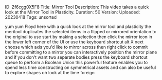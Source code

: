 ID: Zf6cgg0X5F8
Title: Mirror Tool
Description: This video takes a quick look at the Mirror Tool in Plasticity.
Duration: 50
Version: 
Uploaded: 20230418
Tags: unsorted

yum yum Floyd here with a quick look at
the mirror tool and plasticity the
meritool duplicates the selected items
in a flipped or mirrored orientation to
the original to use start by making a
selection then click the mirror icon in
the lower left corner of the UI or use
the keyboard shortcut alt X next choose
which axis you'd like to mirror across
then right click to commit before
committing to a mirror you can
interactively position the mirror plane
and if you don't want two separate
bodies press the keyboard shortcut queue
to perform a Boolean Union this powerful
feature enables you to spend less time
constructing on symmetrical assets and
can also be useful to explore shapes oh
look at the time
foreign
